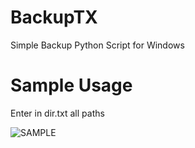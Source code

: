 # BackupTX
Simple Backup Python Script for Windows

# Sample Usage
Enter in dir.txt all paths

![SAMPLE](https://i.imgur.com/EWURtSV.png)